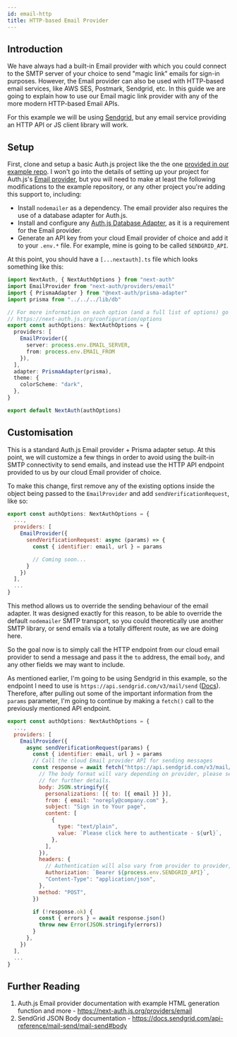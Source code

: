 ```yaml
---
id: email-http
title: HTTP-based Email Provider
---
```


## Introduction

We have always had a built-in Email provider with which you could connect to the SMTP server of your choice to send "magic link" emails for sign-in purposes. However, the Email provider can also be used with HTTP-based email services, like AWS SES, Postmark, Sendgrid, etc. In this guide we are going to explain how to use our Email magic link provider with any of the more modern HTTP-based Email APIs.

For this example we will be using [Sendgrid](https://sendgrid.com), but any email service providing an HTTP API or JS client library will work.

## Setup 

First, clone and setup a basic Auth.js project like the the one [provided in our example repo](https://github.com/nextauthjs/next-auth-example.git). I won't go into the details of setting up your project for Auth.js's [Email provider](/providers/email), but you will need to make at least the following modifications to the example repository, or any other project you're adding this support to, including:

  - Install `nodemailer` as a dependency. The email provider also requires the use of a database adapter for Auth.js.
  - Install and configure any [Auth.js Database Adapter](/adapters/overview), as it is a requirement for the Email provider.
  - Generate an API key from your cloud Email provider of choice and add it to your `.env.*` file. For example, mine is going to be called `SENDGRID_API`.

At this point, you should have a `[...nextauth].ts` file which looks something like this:

```ts title="pages/api/auth/[...nextauth].ts"
import NextAuth, { NextAuthOptions } from "next-auth"
import EmailProvider from "next-auth/providers/email"
import { PrismaAdapter } from "@next-auth/prisma-adapter"
import prisma from "../../../lib/db"

// For more information on each option (and a full list of options) go to
// https://next-auth.js.org/configuration/options
export const authOptions: NextAuthOptions = {
  providers: [
    EmailProvider({
      server: process.env.EMAIL_SERVER,
      from: process.env.EMAIL_FROM
    }),
  ],
  adapter: PrismaAdapter(prisma),
  theme: {
    colorScheme: "dark",
  },
}

export default NextAuth(authOptions)
```

## Customisation

This is a standard Auth.js Email provider + Prisma adapter setup. At this point, we will customize a few things in order to avoid using the built-in SMTP connectivity to send emails, and instead use the HTTP API endpoint provided to us by our cloud Email provider of choice.

To make this change, first remove any of the existing options inside the object being passed to the `EmailProvider` and add `sendVerificationRequest`, like so:

```js title="/src/pages/api/auth/[...nextauth].ts"
export const authOptions: NextAuthOptions = {
  ...,
  providers: [
    EmailProvider({
      sendVerificationRequest: async (params) => {
        const { identifier: email, url } = params

        // Coming soon...
      }
    })
  ],
  ...
}
```

This method allows us to override the sending behaviour of the email adapter. It was designed exactly for this reason, to be able to override the default `nodemailer` SMTP transport, so you could theoretically use another SMTP library, or send emails via a totally different route, as we are doing here.

So the goal now is to simply call the HTTP endpoint from our cloud email provider to send a message and pass it the `to` address, the email `body`, and any other fields we may want to include.

As mentioned earlier, I'm going to be using Sendgrid in this example, so the endpoint I need to use is `https://api.sendgrid.com/v3/mail/send` ([Docs](https://docs.sendgrid.com/for-developers/sending-email/api-getting-started)). Therefore, after pulling out some of the important information from the `params` parameter, I'm going to continue by making a `fetch()` call to the previously mentioned API endpoint.

```js title="pages/api/auth/[...nextauth].ts"
export const authOptions: NextAuthOptions = {
  ...,
  providers: [
    EmailProvider({
      async sendVerificationRequest(params) {
        const { identifier: email, url } = params
        // Call the cloud Email provider API for sending messages
        const response = await fetch("https://api.sendgrid.com/v3/mail/send", {
          // The body format will vary depending on provider, please see their documentation
          // for further details.
          body: JSON.stringify({
            personalizations: [{ to: [{ email }] }],
            from: { email: "noreply@company.com" },
            subject: "Sign in to Your page",
            content: [
              {
                type: "text/plain",
                value: `Please click here to authenticate - ${url}`,
              },
            ],
          }),
          headers: {
            // Authentication will also vary from provider to provider, please see their docs.
            Authorization: `Bearer ${process.env.SENDGRID_API}`,
            "Content-Type": "application/json",
          },
          method: "POST",
        })

        if (!response.ok) {
          const { errors } = await response.json()
          throw new Error(JSON.stringify(errors))
        }
      },
    })
  ],
  ...
}
```

## Further Reading

1. Auth.js Email provider documentation with example HTML generation function and more - https://next-auth.js.org/providers/email
2. SendGrid JSON Body documentation - https://docs.sendgrid.com/api-reference/mail-send/mail-send#body
